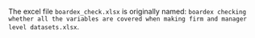 The excel file `boardex_check.xlsx` is originally named: `boardex checking whether all the variables are covered when making firm and manager level datasets.xlsx`.